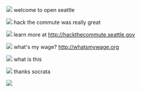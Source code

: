 
![](http://media.tumblr.com/56084e738f4f07b6ade8d68d940c3dab/tumblr_inline_mz1zq8NrXb1rs4nv6.gif) welcome to open seattle

![](http://stream1.gifsoup.com/view/62348/traffic-o.gif) hack the commute was really great

![](https://lh4.googleusercontent.com/-ov8uV_fQYX0/VQ-Au60blkI/AAAAAAAADTE/wKh_NfIY33I/w850-h566-no/_MG_4775-MOTION.gif) learn more at http://hackthecommute.seattle.gov

![](https://www.linkmypic.com/images/2014/07/29/money-animated-gif-113435.gif) what's my wage? http://whatsmywage.org

![](http://data.whicdn.com/images/28839933/tumblr_lg5zwrZhU31qzv7kno1_500_large.gif) what is this

![](http://media.giphy.com/media/Naum2x0t1qGWI/giphy.gif) thanks socrata

![](https://38.media.tumblr.com/d8aa36ef3c978362709861c1487e8524/tumblr_mlmz87AGE71re4m0po2_r3_400.gif)
